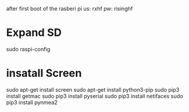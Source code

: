 after first boot of the rasberi pi 
us: rxhf
pw: risinghf

# Expand SD
sudo raspi-config

# insatall Screen 
sudo apt-get install screen
sudo apt-get install python3-pip
sudo pip3 install getmac
sudo pip3 install pyserial
sudo pip3 install netifaces
sudo pip3 install pynmea2
